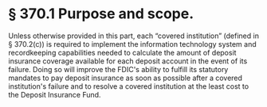 # § 370.1   Purpose and scope.

Unless otherwise provided in this part, each “covered institution” (defined in § 370.2(c)) is required to implement the information technology system and recordkeeping capabilities needed to calculate the amount of deposit insurance coverage available for each deposit account in the event of its failure. Doing so will improve the FDIC's ability to fulfill its statutory mandates to pay deposit insurance as soon as possible after a covered institution's failure and to resolve a covered institution at the least cost to the Deposit Insurance Fund.




